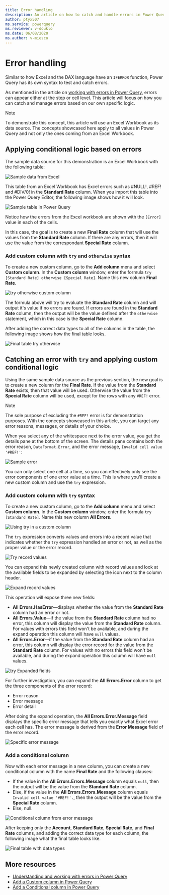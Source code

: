 ```yaml
---
title: Error handling
description: An article on how to catch and handle errors in Power Query using the syntax try and otherwise.
author: ptyx507
ms.service: powerquery
ms.reviewer: v-douklo
ms.date: 06/08/2020
ms.author: v-miesco
---
```


# Error handling
Similar to how Excel and the DAX language have an `IFERROR` function, Power Query has its own syntax to test and catch errors. 

As mentioned in the article on [working with errors in Power Query](working-with-errors.md), errors can appear either at the step or cell level. This article will focus on how you can catch and manage errors based on our own specific logic.

>[!Note]
> To demonstrate this concept, this article will use an Excel Workbook as its data source. The concepts showcased here apply to all values in Power Query and not only the ones coming from an Excel Workbook. 

## Applying conditional logic based on errors
The sample data source for this demonstration is an Excel Workbook with the following table:

![Sample data from Excel](images/me-error-handling-sample-workbook.png)

This table from an Excel Workbook has Excel errors such as #NULL!, #REF! and #DIV/0! in the **Standard Rate** column. When you import this table into the Power Query Editor, the following image shows how it will look.

![Sample table in Power Query](images/me-error-handling-sample-workbook-in-power-query.png)

Notice how the errors from the Excel workbook are shown with the `[Error]` value in each of the cells. 

In this case, the goal is to create a new **Final Rate** column that will use the values from the **Standard Rate** column. If there are any errors, then it will use the value from the correspondant **Special Rate** column.

### Add custom column with `try` and `otherwise` syntax

To create a new custom column, go to the **Add column** menu and select **Custom column**. In the **Custom column** window, enter the formula `try [Standard Rate] otherwise [Special Rate]`. Name this new column **Final Rate**.

![try otherwise custom column](images/me-error-handling-try-otherwise-custom-column.png)

The formula above will try to evaluate the **Standard Rate** column and will output it's value if no errors are found. If errors are found in the **Standard Rate** column, then the output will be the value defined after the `otherwise` statement, which in this case is the **Special Rate** column.

After adding the correct data types to all of the columns in the table, the following image shows how the final table looks.

![Final table try otherwise](images/me-error-handling-try-otherwise-final-table.png)

## Catching an error with `try` and applying custom conditional logic

Using the same sample data source as the previous section, the new goal is to create a new column for the **Final Rate**. If the value from the **Standard Rate** exists, then that value will be used. Otherwise the value from the **Special Rate** column will be used, except for the rows with any `#REF!` error. 

>[!Note]
> The sole purpose of excluding the `#REF!` error is for demonstration purposes. With the concepts showcased in this article, you can target any error reasons, messages, or details of your choice.

When you select any of the whitespace next to the error value, you get the details pane at the bottom of the screen. The details pane contains both the error reason, `DataFormat.Error`, and the error message, `Invalid cell value '#REF!'`:

![Sample error](images/me-error-handling-sample-workbook-in-power-query-sample-error.png)

You can only select one cell at a time, so you can effectively only see the error components of one error value at a time. This is where you'll create a new custom column and use the `try` expression.

### Add custom column with `try` syntax
To create a new custom column, go to the **Add column** menu and select **Custom column**. In the **Custom column** window, enter the formula `try [Standard Rate]`. Name this new column **All Errors**.

![Using try in a custom column](images/me-error-handling-try-custom-column.png)

The `try` expression converts values and errors into a record value that indicates whether the `try` expression handled an error or not, as well as the proper value or the error record.

![Try record values](images/me-error-handling-try-record-column.png)

You can expand this newly created column with record values and look at the available fields to be expanded by selecting the icon next to the column header.

![Expand record values](images/me-error-handling-try-record-expand-column.png)

This operation will expose three new fields:

* **All Errors.HasError**&mdash;displays whether the value from the **Standard Rate** column had an error or not.
* **All Errors.Value**&mdash;if the value from the **Standard Rate** column had no error, this column will display the value from the **Standard Rate** column. For values with errors this field won't be available, and during the expand operation this column will have `null` values.
* **All Errors.Error**&mdash;if the value from the **Standard Rate** column had an error, this column will display the error record for the value from the **Standard Rate** column. For values with no errors this field won't be available, and during the expand operation this column will have `null` values.

![try Expanded fields](images/me-error-handling-try-record-expanded-columns.png)

For further investigation, you can expand the **All Errors.Error** column to get the three components of the error record:
* Error reason
* Error message
* Error detail

After doing the expand operation, the **All Errors.Error.Message** field displays the specific error message that tells you exactly what Excel error each cell has. The error message is derived from the **Error Message** field of the error record.

![Specific error message](images/me-error-handling-try-error-message.png)

### Add a conditional column

Now with each error message in a new column, you can create a new conditional column with the name **Final Rate** and the following clauses:
* If the value in the **All Errors.Errors.Message** column equals `null`, then the output will be the value from the **Standard Rate** column.
* Else, if the value in the **All Errors.Errors.Message** column equals `Invalid cell value '#REF!'.`, then the output will be the value from the **Special Rate** column.
* Else, null.

![Conditional column from error message](images/me-error-handling-conditional-column.png)

After keeping only the **Account**, **Standard Rate**, **Special Rate**, and **Final Rate** columns, and adding the correct data type for each column, the following image what the final table looks like.

![Final table with data types](images/me-error-handling-try-final-table.png)

## More resources

* [Understanding and working with errors in Power Query](working-with-errors.md)
* [Add a Custom column in Power Query](add-custom-column.md)
* [Add a Conditional column in Power Query](add-conditional-column.md)
